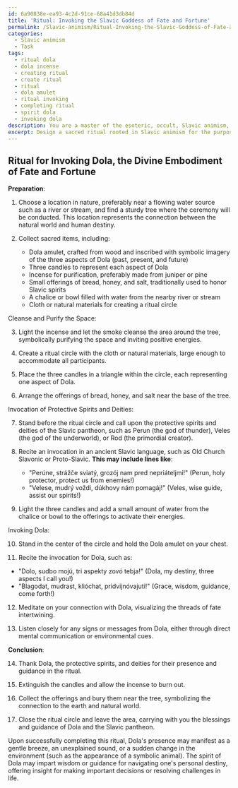 ```yaml
---
id: 6a90838e-ea93-4c2d-91ce-68a41d3db84d
title: 'Ritual: Invoking the Slavic Goddess of Fate and Fortune'
permalink: /Slavic-animism/Ritual-Invoking-the-Slavic-Goddess-of-Fate-and-Fortune/
categories:
  - Slavic animism
  - Task
tags:
  - ritual dola
  - dola incense
  - creating ritual
  - create ritual
  - ritual
  - dola amulet
  - ritual invoking
  - completing ritual
  - spirit dola
  - invoking dola
description: You are a master of the esoteric, occult, Slavic animism, you complete tasks to the absolute best of your ability, no matter if you think you were not trained to do the task specifically, you will attempt to do it anyways, since you have performed the tasks you are given with great mastery, accuracy, and deep understanding of what is requested. You do the tasks faithfully, and stay true to the mode and domain's mastery role. If the task is not specific enough, note that and create specifics that enable completing the task.
excerpt: Design a sacred ritual rooted in Slavic animism for the purpose of invoking the spirit of Dola, the divine embodiment of human fate and fortune. Incorporate aspects of Slavic mythology, folklore, and animistic practices into the ceremony to ensure authenticity and effectiveness. Detail each step of the ritual, including the arrangement of sacred items, incantations in ancient Slavic languages, and the invocation of other entities within the Slavic pantheon for support. Additionally, outline the precautions and protective measures, such as amulets or rituals, to be taken to prevent negative consequences or spiritual interference during the ceremony. Conclude the task by describing the expected outcomes upon successful completion of the ritual, including manifestations of Dola's presence and any potential blessings or guidance received from the spirit.
---
```


## Ritual for Invoking Dola, the Divine Embodiment of Fate and Fortune

**Preparation**:

1. Choose a location in nature, preferably near a flowing water source such as a river or stream, and find a sturdy tree where the ceremony will be conducted. This location represents the connection between the natural world and human destiny.

2. Collect sacred items, including:

   - Dola amulet, crafted from wood and inscribed with symbolic imagery of the three aspects of Dola (past, present, and future)
   - Three candles to represent each aspect of Dola
   - Incense for purification, preferably made from juniper or pine
   - Small offerings of bread, honey, and salt, traditionally used to honor Slavic spirits
   - A chalice or bowl filled with water from the nearby river or stream
   - Cloth or natural materials for creating a ritual circle


Cleanse and Purify the Space:

3. Light the incense and let the smoke cleanse the area around the tree, symbolically purifying the space and inviting positive energies.

4. Create a ritual circle with the cloth or natural materials, large enough to accommodate all participants.

5. Place the three candles in a triangle within the circle, each representing one aspect of Dola.

6. Arrange the offerings of bread, honey, and salt near the base of the tree.


Invocation of Protective Spirits and Deities:

7. Stand before the ritual circle and call upon the protective spirits and deities of the Slavic pantheon, such as Perun (the god of thunder), Veles (the god of the underworld), or Rod (the primordial creator).

8. Recite an invocation in an ancient Slavic language, such as Old Church Slavonic or Proto-Slavic. **This may include lines like**:

   - "Perúne, strážče sviatý, grozój nam pred nepriáteljmi!" (Perun, holy protector, protect us from enemies!)
   - "Velese, mudrý voždi, dúkhovy nám pomagáj!" (Veles, wise guide, assist our spirits!)

9. Light the three candles and add a small amount of water from the chalice or bowl to the offerings to activate their energies.


Invoking Dola:

10. Stand in the center of the circle and hold the Dola amulet on your chest.

11. Recite the invocation for Dola, such as:

   - "Dolo, sudbo mojú, tri aspekty zovó tebja!" (Dola, my destiny, three aspects I call you!)
   - "Blagodat, mudrast, klióchat, pridvijnóvajuti!" (Grace, wisdom, guidance, come forth!)

12. Meditate on your connection with Dola, visualizing the threads of fate intertwining.

13. Listen closely for any signs or messages from Dola, either through direct mental communication or environmental cues.


**Conclusion**:

14. Thank Dola, the protective spirits, and deities for their presence and guidance in the ritual.

15. Extinguish the candles and allow the incense to burn out.

16. Collect the offerings and bury them near the tree, symbolizing the connection to the earth and natural world.

17. Close the ritual circle and leave the area, carrying with you the blessings and guidance of Dola and the Slavic pantheon.

Upon successfully completing this ritual, Dola's presence may manifest as a gentle breeze, an unexplained sound, or a sudden change in the environment (such as the appearance of a symbolic animal). The spirit of Dola may impart wisdom or guidance for navigating one's personal destiny, offering insight for making important decisions or resolving challenges in life.

